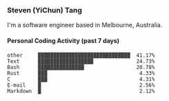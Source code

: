 ### Steven (YiChun) Tang

I'm a software engineer based in Melbourne, Australia.

#### Personal Coding Activity (past 7 days)
```
other     ▓▓▓▓▓▓▓▓▓▓▓▓▓▓▓▓▓▓▓▓▓▓▓▓▓▓▓▓▓▓  41.17%
Text      ▓▓▓▓▓▓▓▓▓▓▓▓▓▓▓▓▓▓              24.73%
Bash      ▓▓▓▓▓▓▓▓▓▓▓▓▓▓▓                 20.78%
Rust      ▓▓▓                              4.33%
C         ▓▓▓                              4.31%
E-mail    ▓                                2.56%
Markdown  ▓                                2.12%
```
